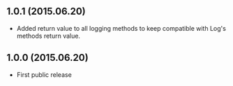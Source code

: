 1.0.1 (2015.06.20)
------------------
 - Added return value to all logging methods to keep compatible with Log's methods return value.

1.0.0 (2015.06.20)
------------------
 - First public release
